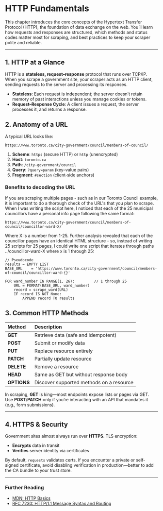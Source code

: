 # HTTP Fundamentals

This chapter introduces the core concepts of the Hypertext Transfer Protocol (HTTP), the foundation of data exchange on the web. You’ll learn how requests and responses are structured, which methods and status codes matter most for scraping, and best practices to keep your scraper polite and reliable.

---

## 1. HTTP at a Glance

HTTP is a **stateless, request–response** protocol that runs over TCP/IP. When you scrape a government site, your scraper acts as an HTTP client, sending requests to the server and processing its responses.

- **Stateless**: Each request is independent; the server doesn’t retain memory of past interactions unless you manage cookies or tokens.
- **Request–Response Cycle**: A client issues a request, the server processes it, and returns a response.


## 2. Anatomy of a URL

A typical URL looks like:

```
https://www.toronto.ca/city-government/council/members-of-council/
```

1. **Scheme**: `https` (secure HTTP) or `http` (unencrypted)  
2. **Host**: `toronto.ca`  
3. **Path**: `/city-government/council`  
4. **Query**: `?query=param` (key–value pairs)  
5. **Fragment**: `#section` (client‑side anchors)

### Benefits to decoding the URL
If you are scraping multiple pages - such as in our Toronto Council example, it is important to do a thorough check of the URL's that you plan to scrape. When I was writing the script here, I noticed that each of the 25 municipal councillors have a personal info page following the same format:

```
https://www.toronto.ca/city-government/council/members-of-council/councillor-ward-X/
```

Where X is a number from 1-25. Further analysis revealed that each of the councillor pages have an identical HTML structure - so, instead of writing 25 scripts for 25 pages, I could write one script that iterates through paths ../councillor-ward-X where x is 1 through 25:

```{code-block}
// Pseudocode
results = EMPTY LIST
BASE_URL    = 'https://www.toronto.ca/city-government/council/members-of-council/councillor-ward-{}'

FOR ward_number IN RANGE(1, 26):         // 1 through 25
    URL = FORMAT(BASE_URL, ward_number)
    record = scrape_ward(URL)
    IF record IS NOT None:
        APPEND record TO results

```

## 3. Common HTTP Methods

| Method   | Description                               |
|:---------|:------------------------------------------|
| **GET**    | Retrieve data (safe and idempotent)      |
| **POST**   | Submit or modify data                    |
| **PUT**    | Replace resource entirely                |
| **PATCH**  | Partially update resource                |
| **DELETE** | Remove a resource                        |
| **HEAD**   | Same as GET but without response body    |
| **OPTIONS**| Discover supported methods on a resource |

In scraping, **GET** is king—most endpoints expose lists or pages via GET. Use **POST**/**PATCH** only if you’re interacting with an API that mandates it (e.g., form submissions).

---

## 4. HTTPS & Security

Government sites almost always run over **HTTPS**. TLS encryption:

- **Encrypts** data in transit
- **Verifies** server identity via certificates

By default, `requests` validates certs. If you encounter a private or self-signed certificate, avoid disabling verification in production—better to add the CA bundle to your trust store.

---

### Further Reading

- [MDN: HTTP Basics](https://developer.mozilla.org/en-US/docs/Web/HTTP/Overview)  
- [RFC 7230: HTTP/1.1 Message Syntax and Routing](https://tools.ietf.org/html/rfc7230)

